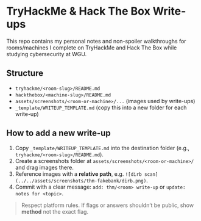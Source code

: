 # TryHackMe & Hack The Box Write-ups

This repo contains my personal notes and non-spoiler walkthroughs for rooms/machines I complete on TryHackMe and Hack The Box while studying cybersecurity at WGU.

## Structure
- `tryhackme/<room-slug>/README.md`
- `hackthebox/<machine-slug>/README.md`
- `assets/screenshots/<room-or-machine>/...` (images used by write-ups)
- `_template/WRITEUP_TEMPLATE.md` (copy this into a new folder for each write-up)

## How to add a new write-up
1. Copy `_template/WRITEUP_TEMPLATE.md` into the destination folder (e.g., `tryhackme/<room-slug>/README.md`).
2. Create a screenshots folder at `assets/screenshots/<room-or-machine>/` and drag images there.
3. Reference images with a **relative path**, e.g. `![dirb scan](../../assets/screenshots/thm-fakebank/dirb.png)`.
4. Commit with a clear message: `add: thm/<room> write-up` or `update: notes for <topic>`.

> Respect platform rules. If flags or answers shouldn’t be public, show **method** not the exact flag.
